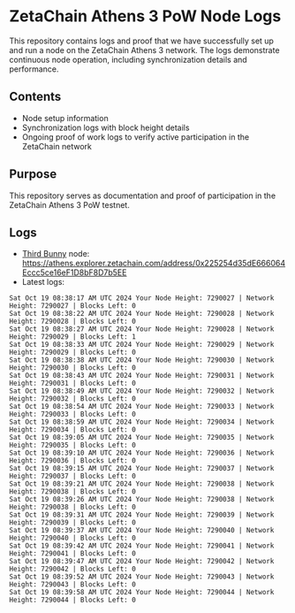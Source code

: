 # ZetaChain Athens 3 PoW Node Logs
This repository contains logs and proof that we have successfully set up and run a node on the ZetaChain Athens 3 network. The logs demonstrate continuous node operation, including synchronization details and performance.

## Contents
- Node setup information
- Synchronization logs with block height details
- Ongoing proof of work logs to verify active participation in the ZetaChain network

## Purpose
This repository serves as documentation and proof of participation in the ZetaChain Athens 3 PoW testnet.

## Logs

- [Third Bunny](https://thirdbunny.xyz/) node: https://athens.explorer.zetachain.com/address/0x225254d35dE666064Eccc5ce16eF1D8bF8D7b5EE
- Latest logs:
```
Sat Oct 19 08:38:17 AM UTC 2024 Your Node Height: 7290027 | Network Height: 7290027 | Blocks Left: 0
Sat Oct 19 08:38:22 AM UTC 2024 Your Node Height: 7290028 | Network Height: 7290028 | Blocks Left: 0
Sat Oct 19 08:38:27 AM UTC 2024 Your Node Height: 7290028 | Network Height: 7290029 | Blocks Left: 1
Sat Oct 19 08:38:33 AM UTC 2024 Your Node Height: 7290029 | Network Height: 7290029 | Blocks Left: 0
Sat Oct 19 08:38:38 AM UTC 2024 Your Node Height: 7290030 | Network Height: 7290030 | Blocks Left: 0
Sat Oct 19 08:38:43 AM UTC 2024 Your Node Height: 7290031 | Network Height: 7290031 | Blocks Left: 0
Sat Oct 19 08:38:49 AM UTC 2024 Your Node Height: 7290032 | Network Height: 7290032 | Blocks Left: 0
Sat Oct 19 08:38:54 AM UTC 2024 Your Node Height: 7290033 | Network Height: 7290033 | Blocks Left: 0
Sat Oct 19 08:38:59 AM UTC 2024 Your Node Height: 7290034 | Network Height: 7290034 | Blocks Left: 0
Sat Oct 19 08:39:05 AM UTC 2024 Your Node Height: 7290035 | Network Height: 7290035 | Blocks Left: 0
Sat Oct 19 08:39:10 AM UTC 2024 Your Node Height: 7290036 | Network Height: 7290036 | Blocks Left: 0
Sat Oct 19 08:39:15 AM UTC 2024 Your Node Height: 7290037 | Network Height: 7290037 | Blocks Left: 0
Sat Oct 19 08:39:21 AM UTC 2024 Your Node Height: 7290038 | Network Height: 7290038 | Blocks Left: 0
Sat Oct 19 08:39:26 AM UTC 2024 Your Node Height: 7290038 | Network Height: 7290038 | Blocks Left: 0
Sat Oct 19 08:39:31 AM UTC 2024 Your Node Height: 7290039 | Network Height: 7290039 | Blocks Left: 0
Sat Oct 19 08:39:37 AM UTC 2024 Your Node Height: 7290040 | Network Height: 7290040 | Blocks Left: 0
Sat Oct 19 08:39:42 AM UTC 2024 Your Node Height: 7290041 | Network Height: 7290041 | Blocks Left: 0
Sat Oct 19 08:39:47 AM UTC 2024 Your Node Height: 7290042 | Network Height: 7290042 | Blocks Left: 0
Sat Oct 19 08:39:52 AM UTC 2024 Your Node Height: 7290043 | Network Height: 7290043 | Blocks Left: 0
Sat Oct 19 08:39:58 AM UTC 2024 Your Node Height: 7290044 | Network Height: 7290044 | Blocks Left: 0
```

